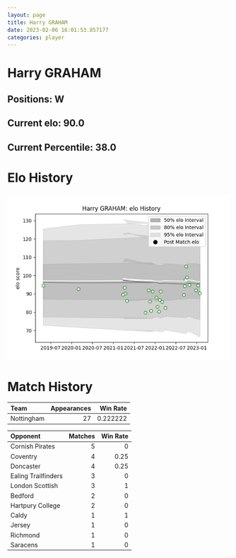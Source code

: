 ```yaml
---  
layout: page  
title: Harry GRAHAM  
date: 2023-02-06 16:01:53.857177  
categories: player  
---
```

# Harry GRAHAM

## Positions: W

## Current elo: 90.0

## Current Percentile: 38.0

# Elo History


![elo history](history_HarryGRAHAM.png)
# Match History


| Team       |   Appearances |   Win Rate |
|:-----------|--------------:|-----------:|
| Nottingham |            27 |   0.222222 |

| Opponent            |   Matches |   Win Rate |
|:--------------------|----------:|-----------:|
| Cornish Pirates     |         5 |       0    |
| Coventry            |         4 |       0.25 |
| Doncaster           |         4 |       0.25 |
| Ealing Trailfinders |         3 |       0    |
| London Scottish     |         3 |       1    |
| Bedford             |         2 |       0    |
| Hartpury College    |         2 |       0    |
| Caldy               |         1 |       1    |
| Jersey              |         1 |       0    |
| Richmond            |         1 |       0    |
| Saracens            |         1 |       0    |